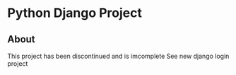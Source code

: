 # Python Django Project

## About
This project has been discontinued and is imcomplete
See new django login project